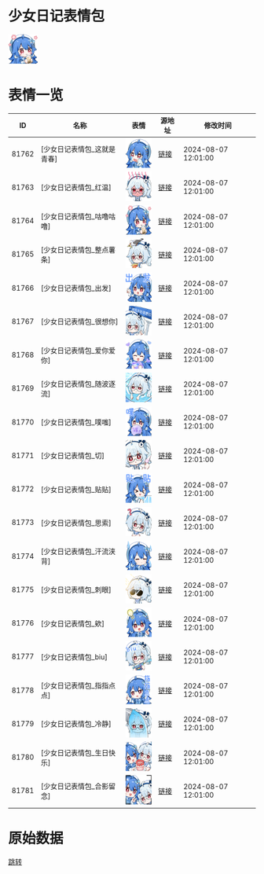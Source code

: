 # 少女日记表情包

<img src="./cover.png" height="60" alt="cover" />

# 表情一览

|ID|名称|表情|源地址|修改时间|
|----|----|----|----|----|
|81762|[少女日记表情包_这就是青春]|<img src="./pic/081762_%5B少女日记表情包_这就是青春%5D.png" height="60" alt="这就是青春"/>|[链接](https://i0.hdslb.com/bfs/garb/8e8cfe7f43b5d4b6822e4aae776513b5fa926a1a.png)|2024-08-07 12:01:00|
|81763|[少女日记表情包_红温]|<img src="./pic/081763_%5B少女日记表情包_红温%5D.png" height="60" alt="红温"/>|[链接](https://i0.hdslb.com/bfs/garb/d878b701157f485ad004fd9589436925930adcfc.png)|2024-08-07 12:01:00|
|81764|[少女日记表情包_咕噜咕噜]|<img src="./pic/081764_%5B少女日记表情包_咕噜咕噜%5D.png" height="60" alt="咕噜咕噜"/>|[链接](https://i0.hdslb.com/bfs/garb/b1601f05b5507b50a234623a561a3f1d17c5557a.png)|2024-08-07 12:01:00|
|81765|[少女日记表情包_整点薯条]|<img src="./pic/081765_%5B少女日记表情包_整点薯条%5D.png" height="60" alt="整点薯条"/>|[链接](https://i0.hdslb.com/bfs/garb/506891d034a6daf7a7bc3f155f48ba8abf3bda64.png)|2024-08-07 12:01:00|
|81766|[少女日记表情包_出发]|<img src="./pic/081766_%5B少女日记表情包_出发%5D.png" height="60" alt="出发"/>|[链接](https://i0.hdslb.com/bfs/garb/442a58fb80ebb042a543a9cdfa5c2592a86a94dc.png)|2024-08-07 12:01:00|
|81767|[少女日记表情包_很想你]|<img src="./pic/081767_%5B少女日记表情包_很想你%5D.png" height="60" alt="很想你"/>|[链接](https://i0.hdslb.com/bfs/garb/12ad5ca39a817ac3820aeed0026d596b68f5fb23.png)|2024-08-07 12:01:00|
|81768|[少女日记表情包_爱你爱你]|<img src="./pic/081768_%5B少女日记表情包_爱你爱你%5D.png" height="60" alt="爱你爱你"/>|[链接](https://i0.hdslb.com/bfs/garb/ba0d6e7a0412dd443a28b41702de86d117df7d17.png)|2024-08-07 12:01:00|
|81769|[少女日记表情包_随波逐流]|<img src="./pic/081769_%5B少女日记表情包_随波逐流%5D.png" height="60" alt="随波逐流"/>|[链接](https://i0.hdslb.com/bfs/garb/043faad21b56a0c22ac1cef28e07505ce3e30e6c.png)|2024-08-07 12:01:00|
|81770|[少女日记表情包_噗嗤]|<img src="./pic/081770_%5B少女日记表情包_噗嗤%5D.png" height="60" alt="噗嗤"/>|[链接](https://i0.hdslb.com/bfs/garb/bf5b310028768015deeaae0ed710a01f6bf6adaf.png)|2024-08-07 12:01:00|
|81771|[少女日记表情包_切]|<img src="./pic/081771_%5B少女日记表情包_切%5D.png" height="60" alt="切"/>|[链接](https://i0.hdslb.com/bfs/garb/e498fc190cdcd8ee0e6e1991b2e5e023a11fe36c.png)|2024-08-07 12:01:00|
|81772|[少女日记表情包_贴贴]|<img src="./pic/081772_%5B少女日记表情包_贴贴%5D.png" height="60" alt="贴贴"/>|[链接](https://i0.hdslb.com/bfs/garb/0c6dc1d178754e5f9b0d4c443106489f0da23dfc.png)|2024-08-07 12:01:00|
|81773|[少女日记表情包_思索]|<img src="./pic/081773_%5B少女日记表情包_思索%5D.png" height="60" alt="思索"/>|[链接](https://i0.hdslb.com/bfs/garb/4d9069c3affa63ccf4fdf95332d03cd8dc097eb7.png)|2024-08-07 12:01:00|
|81774|[少女日记表情包_汗流浃背]|<img src="./pic/081774_%5B少女日记表情包_汗流浃背%5D.png" height="60" alt="汗流浃背"/>|[链接](https://i0.hdslb.com/bfs/garb/0af90e211c04cffa1c36a159b6e86cc9f1aead29.png)|2024-08-07 12:01:00|
|81775|[少女日记表情包_刺眼]|<img src="./pic/081775_%5B少女日记表情包_刺眼%5D.png" height="60" alt="刺眼"/>|[链接](https://i0.hdslb.com/bfs/garb/9ded973b932d15a6af0418d0173ab929c4806f77.png)|2024-08-07 12:01:00|
|81776|[少女日记表情包_欸]|<img src="./pic/081776_%5B少女日记表情包_欸%5D.png" height="60" alt="欸"/>|[链接](https://i0.hdslb.com/bfs/garb/61d8c8629ee77d3b4de3383d8d56eaf0332118aa.png)|2024-08-07 12:01:00|
|81777|[少女日记表情包_biu]|<img src="./pic/081777_%5B少女日记表情包_biu%5D.png" height="60" alt="biu"/>|[链接](https://i0.hdslb.com/bfs/garb/785f64f987c4632cf497b2fe8e470b444963b95e.png)|2024-08-07 12:01:00|
|81778|[少女日记表情包_指指点点]|<img src="./pic/081778_%5B少女日记表情包_指指点点%5D.png" height="60" alt="指指点点"/>|[链接](https://i0.hdslb.com/bfs/garb/071eb053e14983525b4e5b787180c42df368cc80.png)|2024-08-07 12:01:00|
|81779|[少女日记表情包_冷静]|<img src="./pic/081779_%5B少女日记表情包_冷静%5D.png" height="60" alt="冷静"/>|[链接](https://i0.hdslb.com/bfs/garb/09a8bac5fb3517d32e325b5401022296ec1190f4.png)|2024-08-07 12:01:00|
|81780|[少女日记表情包_生日快乐]|<img src="./pic/081780_%5B少女日记表情包_生日快乐%5D.png" height="60" alt="生日快乐"/>|[链接](https://i0.hdslb.com/bfs/garb/187f11694066185661d39eee91e077369920fc7b.png)|2024-08-07 12:01:00|
|81781|[少女日记表情包_合影留念]|<img src="./pic/081781_%5B少女日记表情包_合影留念%5D.png" height="60" alt="合影留念"/>|[链接](https://i0.hdslb.com/bfs/garb/4020c27f6b8a0e043dc4db97977cefa850a54a22.png)|2024-08-07 12:01:00|

# 原始数据

[跳转](./raw.json)

